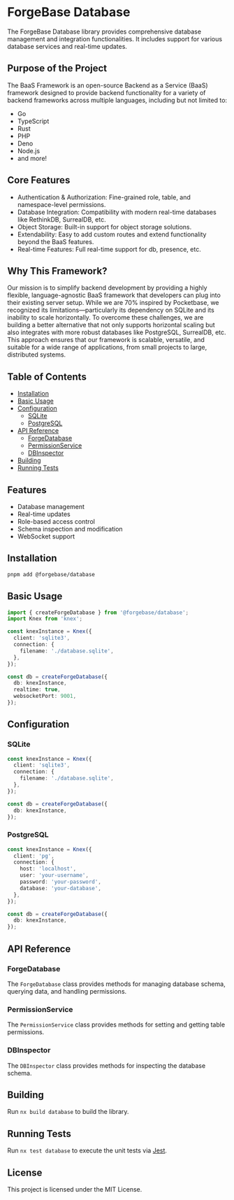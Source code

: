 # ForgeBase Database

The ForgeBase Database library provides comprehensive database management and integration functionalities. It includes support for various database services and real-time updates.

## Purpose of the Project

The BaaS Framework is an open-source Backend as a Service (BaaS) framework designed to provide backend functionality for a variety of backend frameworks across multiple languages, including but not limited to:

- Go
- TypeScript
- Rust
- PHP
- Deno
- Node.js
- and more!

## Core Features

- Authentication & Authorization: Fine-grained role, table, and namespace-level permissions.
- Database Integration: Compatibility with modern real-time databases like RethinkDB, SurrealDB, etc.
- Object Storage: Built-in support for object storage solutions.
- Extendability: Easy to add custom routes and extend functionality beyond the BaaS features.
- Real-time Features: Full real-time support for db, presence, etc.

## Why This Framework?

Our mission is to simplify backend development by providing a highly flexible, language-agnostic BaaS framework that developers can plug into their existing server setup. While we are 70% inspired by Pocketbase, we recognized its limitations—particularly its dependency on SQLite and its inability to scale horizontally. To overcome these challenges, we are building a better alternative that not only supports horizontal scaling but also integrates with more robust databases like PostgreSQL, SurrealDB, etc. This approach ensures that our framework is scalable, versatile, and suitable for a wide range of applications, from small projects to large, distributed systems.

## Table of Contents

- [Installation](#installation)
- [Basic Usage](#basic-usage)
- [Configuration](#configuration)
  - [SQLite](#sqlite)
  - [PostgreSQL](#postgresql)
- [API Reference](#api-reference)
  - [ForgeDatabase](#forgedatabase)
  - [PermissionService](#permissionservice)
  - [DBInspector](#dbinspector)
- [Building](#building)
- [Running Tests](#running-tests)

## Features

- Database management
- Real-time updates
- Role-based access control
- Schema inspection and modification
- WebSocket support

## Installation

```bash
pnpm add @forgebase/database
```

## Basic Usage

```typescript
import { createForgeDatabase } from '@forgebase/database';
import Knex from 'knex';

const knexInstance = Knex({
  client: 'sqlite3',
  connection: {
    filename: './database.sqlite',
  },
});

const db = createForgeDatabase({
  db: knexInstance,
  realtime: true,
  websocketPort: 9001,
});
```

## Configuration

### SQLite

```typescript
const knexInstance = Knex({
  client: 'sqlite3',
  connection: {
    filename: './database.sqlite',
  },
});

const db = createForgeDatabase({
  db: knexInstance,
});
```

### PostgreSQL

```typescript
const knexInstance = Knex({
  client: 'pg',
  connection: {
    host: 'localhost',
    user: 'your-username',
    password: 'your-password',
    database: 'your-database',
  },
});

const db = createForgeDatabase({
  db: knexInstance,
});
```

## API Reference

### ForgeDatabase

The `ForgeDatabase` class provides methods for managing database schema, querying data, and handling permissions.

### PermissionService

The `PermissionService` class provides methods for setting and getting table permissions.

### DBInspector

The `DBInspector` class provides methods for inspecting the database schema.

## Building

Run `nx build database` to build the library.

## Running Tests

Run `nx test database` to execute the unit tests via [Jest](https://jestjs.io).

## License

This project is licensed under the MIT License.
